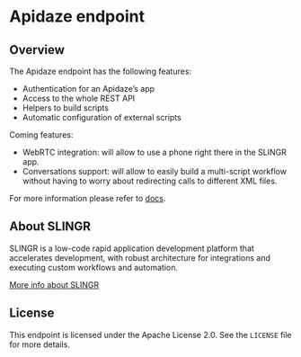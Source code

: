 # Apidaze endpoint

## Overview
The Apidaze endpoint has the following features:
- Authentication for an Apidaze’s app
- Access to the whole REST API
- Helpers to build scripts
- Automatic configuration of external scripts

Coming features:
- WebRTC integration: will allow to use a phone right there in the SLINGR app.
- Conversations support: will allow to easily build a multi-script workflow without having to worry about redirecting calls to different XML files.

For more information please refer to [docs](https://slingr-stack.github.io/platform/endpoints_apidaze.html).

## About SLINGR

SLINGR is a low-code rapid application development platform that accelerates development, with robust architecture for integrations and executing custom workflows and automation.

[More info about SLINGR](https://slingr.io)

## License

This endpoint is licensed under the Apache License 2.0. See the `LICENSE` file for more details.



